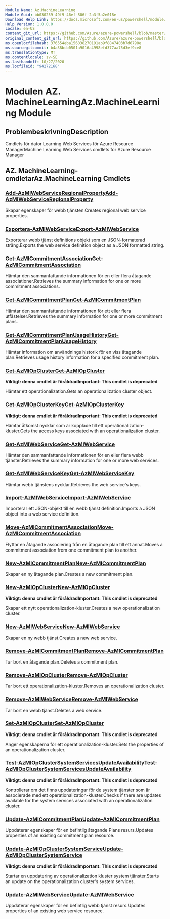 ```yaml
---
Module Name: Az.MachineLearning
Module Guid: bb030259-49f9-46ef-806f-2a3f5a2e018e
Download Help Link: https://docs.microsoft.com/en-us/powershell/module/az.machinelearning
Help Version: 1.0.0.0
Locale: en-US
content_git_url: https://github.com/Azure/azure-powershell/blob/master/src/MachineLearning/MachineLearning/help/Az.MachineLearning.md
original_content_git_url: https://github.com/Azure/azure-powershell/blob/master/src/MachineLearning/MachineLearning/help/Az.MachineLearning.md
ms.openlocfilehash: 376554eba156838270191ab9f8847403b7d6798e
ms.sourcegitcommit: b4a38bcb0501a9016a4998efd377aa75d3ef9ce8
ms.translationtype: MT
ms.contentlocale: sv-SE
ms.lasthandoff: 10/27/2020
ms.locfileid: "94272168"
---
```

# <span data-ttu-id="4e947-101">Modulen AZ. MachineLearning</span><span class="sxs-lookup"><span data-stu-id="4e947-101">Az.MachineLearning Module</span></span>
## <span data-ttu-id="4e947-102">Problembeskrivning</span><span class="sxs-lookup"><span data-stu-id="4e947-102">Description</span></span>
<span data-ttu-id="4e947-103">Cmdlets för dator Learning Web Services för Azure Resource Manager</span><span class="sxs-lookup"><span data-stu-id="4e947-103">Machine Learning Web Services cmdlets for Azure Resource Manager</span></span>

## <span data-ttu-id="4e947-104">AZ. MachineLearning-cmdletar</span><span class="sxs-lookup"><span data-stu-id="4e947-104">Az.MachineLearning Cmdlets</span></span>
### [<span data-ttu-id="4e947-105">Add-AzMlWebServiceRegionalProperty</span><span class="sxs-lookup"><span data-stu-id="4e947-105">Add-AzMlWebServiceRegionalProperty</span></span>](Add-AzMlWebServiceRegionalProperty.md)
<span data-ttu-id="4e947-106">Skapar egenskaper för webb tjänsten.</span><span class="sxs-lookup"><span data-stu-id="4e947-106">Creates regional web service properties.</span></span>

### [<span data-ttu-id="4e947-107">Exportera-AzMlWebService</span><span class="sxs-lookup"><span data-stu-id="4e947-107">Export-AzMlWebService</span></span>](Export-AzMlWebService.md)
<span data-ttu-id="4e947-108">Exporterar webb tjänst definitions objekt som en JSON-formaterad sträng.</span><span class="sxs-lookup"><span data-stu-id="4e947-108">Exports the web service definition object as a JSON formatted string.</span></span>

### [<span data-ttu-id="4e947-109">Get-AzMlCommitmentAssociation</span><span class="sxs-lookup"><span data-stu-id="4e947-109">Get-AzMlCommitmentAssociation</span></span>](Get-AzMlCommitmentAssociation.md)
<span data-ttu-id="4e947-110">Hämtar den sammanfattande informationen för en eller flera åtagande associationer.</span><span class="sxs-lookup"><span data-stu-id="4e947-110">Retrieves the summary information for one or more commitment associations.</span></span>

### [<span data-ttu-id="4e947-111">Get-AzMlCommitmentPlan</span><span class="sxs-lookup"><span data-stu-id="4e947-111">Get-AzMlCommitmentPlan</span></span>](Get-AzMlCommitmentPlan.md)
<span data-ttu-id="4e947-112">Hämtar den sammanfattande informationen för ett eller flera utfästelser.</span><span class="sxs-lookup"><span data-stu-id="4e947-112">Retrieves the summary information for one or more commitment plans.</span></span>

### [<span data-ttu-id="4e947-113">Get-AzMlCommitmentPlanUsageHistory</span><span class="sxs-lookup"><span data-stu-id="4e947-113">Get-AzMlCommitmentPlanUsageHistory</span></span>](Get-AzMlCommitmentPlanUsageHistory.md)
<span data-ttu-id="4e947-114">Hämtar information om användnings historik för en viss åtagande plan.</span><span class="sxs-lookup"><span data-stu-id="4e947-114">Retrieves usage history information for a specified commitment plan.</span></span>

### [<span data-ttu-id="4e947-115">Get-AzMlOpCluster</span><span class="sxs-lookup"><span data-stu-id="4e947-115">Get-AzMlOpCluster</span></span>](Get-AzMlOpCluster.md)
<span data-ttu-id="4e947-116">**Viktigt: denna cmdlet är föråldrad**</span><span class="sxs-lookup"><span data-stu-id="4e947-116">**Important: This cmdlet is deprecated**</span></span>

<span data-ttu-id="4e947-117">Hämtar ett operationalization.</span><span class="sxs-lookup"><span data-stu-id="4e947-117">Gets an operationalization cluster object.</span></span>

### [<span data-ttu-id="4e947-118">Get-AzMlOpClusterKey</span><span class="sxs-lookup"><span data-stu-id="4e947-118">Get-AzMlOpClusterKey</span></span>](Get-AzMlOpClusterKey.md)
<span data-ttu-id="4e947-119">**Viktigt: denna cmdlet är föråldrad**</span><span class="sxs-lookup"><span data-stu-id="4e947-119">**Important: This cmdlet is deprecated**</span></span>

<span data-ttu-id="4e947-120">Hämtar åtkomst nycklar som är kopplade till ett operationalization-kluster.</span><span class="sxs-lookup"><span data-stu-id="4e947-120">Gets the access keys associated with an operationalization cluster.</span></span>

### [<span data-ttu-id="4e947-121">Get-AzMlWebService</span><span class="sxs-lookup"><span data-stu-id="4e947-121">Get-AzMlWebService</span></span>](Get-AzMlWebService.md)
<span data-ttu-id="4e947-122">Hämtar den sammanfattande informationen för en eller flera webb tjänster.</span><span class="sxs-lookup"><span data-stu-id="4e947-122">Retrieves the summary information for one or more web services.</span></span>

### [<span data-ttu-id="4e947-123">Get-AzMlWebServiceKey</span><span class="sxs-lookup"><span data-stu-id="4e947-123">Get-AzMlWebServiceKey</span></span>](Get-AzMlWebServiceKey.md)
<span data-ttu-id="4e947-124">Hämtar webb tjänstens nycklar.</span><span class="sxs-lookup"><span data-stu-id="4e947-124">Retrieves the web service's keys.</span></span>

### [<span data-ttu-id="4e947-125">Import-AzMlWebService</span><span class="sxs-lookup"><span data-stu-id="4e947-125">Import-AzMlWebService</span></span>](Import-AzMlWebService.md)
<span data-ttu-id="4e947-126">Importerar ett JSON-objekt till en webb tjänst definition.</span><span class="sxs-lookup"><span data-stu-id="4e947-126">Imports a JSON object into a web service definition.</span></span>

### [<span data-ttu-id="4e947-127">Move-AzMlCommitmentAssociation</span><span class="sxs-lookup"><span data-stu-id="4e947-127">Move-AzMlCommitmentAssociation</span></span>](Move-AzMlCommitmentAssociation.md)
<span data-ttu-id="4e947-128">Flyttar en åtagande associering från en åtagande plan till ett annat.</span><span class="sxs-lookup"><span data-stu-id="4e947-128">Moves a commitment association from one commitment plan to another.</span></span>

### [<span data-ttu-id="4e947-129">New-AzMlCommitmentPlan</span><span class="sxs-lookup"><span data-stu-id="4e947-129">New-AzMlCommitmentPlan</span></span>](New-AzMlCommitmentPlan.md)
<span data-ttu-id="4e947-130">Skapar en ny åtagande plan.</span><span class="sxs-lookup"><span data-stu-id="4e947-130">Creates a new commitment plan.</span></span>

### [<span data-ttu-id="4e947-131">New-AzMlOpCluster</span><span class="sxs-lookup"><span data-stu-id="4e947-131">New-AzMlOpCluster</span></span>](New-AzMlOpCluster.md)
<span data-ttu-id="4e947-132">**Viktigt: denna cmdlet är föråldrad**</span><span class="sxs-lookup"><span data-stu-id="4e947-132">**Important: This cmdlet is deprecated**</span></span>

<span data-ttu-id="4e947-133">Skapar ett nytt operationalization-kluster.</span><span class="sxs-lookup"><span data-stu-id="4e947-133">Creates a new operationalization cluster.</span></span>

### [<span data-ttu-id="4e947-134">New-AzMlWebService</span><span class="sxs-lookup"><span data-stu-id="4e947-134">New-AzMlWebService</span></span>](New-AzMlWebService.md)
<span data-ttu-id="4e947-135">Skapar en ny webb tjänst.</span><span class="sxs-lookup"><span data-stu-id="4e947-135">Creates a new web service.</span></span>

### [<span data-ttu-id="4e947-136">Remove-AzMlCommitmentPlan</span><span class="sxs-lookup"><span data-stu-id="4e947-136">Remove-AzMlCommitmentPlan</span></span>](Remove-AzMlCommitmentPlan.md)
<span data-ttu-id="4e947-137">Tar bort en åtagande plan.</span><span class="sxs-lookup"><span data-stu-id="4e947-137">Deletes a commitment plan.</span></span>

### [<span data-ttu-id="4e947-138">Remove-AzMlOpCluster</span><span class="sxs-lookup"><span data-stu-id="4e947-138">Remove-AzMlOpCluster</span></span>](Remove-AzMlOpCluster.md)
<span data-ttu-id="4e947-139">Tar bort ett operationalization-kluster.</span><span class="sxs-lookup"><span data-stu-id="4e947-139">Removes an operationalization cluster.</span></span>

### [<span data-ttu-id="4e947-140">Remove-AzMlWebService</span><span class="sxs-lookup"><span data-stu-id="4e947-140">Remove-AzMlWebService</span></span>](Remove-AzMlWebService.md)
<span data-ttu-id="4e947-141">Tar bort en webb tjänst.</span><span class="sxs-lookup"><span data-stu-id="4e947-141">Deletes a web service.</span></span>

### [<span data-ttu-id="4e947-142">Set-AzMlOpCluster</span><span class="sxs-lookup"><span data-stu-id="4e947-142">Set-AzMlOpCluster</span></span>](Set-AzMlOpCluster.md)
<span data-ttu-id="4e947-143">**Viktigt: denna cmdlet är föråldrad**</span><span class="sxs-lookup"><span data-stu-id="4e947-143">**Important: This cmdlet is deprecated**</span></span>

<span data-ttu-id="4e947-144">Anger egenskaperna för ett operationalization-kluster.</span><span class="sxs-lookup"><span data-stu-id="4e947-144">Sets the properties of an operationalization cluster.</span></span>

### [<span data-ttu-id="4e947-145">Test-AzMlOpClusterSystemServicesUpdateAvailability</span><span class="sxs-lookup"><span data-stu-id="4e947-145">Test-AzMlOpClusterSystemServicesUpdateAvailability</span></span>](Test-AzMlOpClusterSystemServicesUpdateAvailability.md)
<span data-ttu-id="4e947-146">**Viktigt: denna cmdlet är föråldrad**</span><span class="sxs-lookup"><span data-stu-id="4e947-146">**Important: This cmdlet is deprecated**</span></span>

<span data-ttu-id="4e947-147">Kontrollerar om det finns uppdateringar för de system tjänster som är associerade med ett operationalization-kluster.</span><span class="sxs-lookup"><span data-stu-id="4e947-147">Checks if there are updates available for the system services associated with an operationalization cluster.</span></span>

### [<span data-ttu-id="4e947-148">Update-AzMlCommitmentPlan</span><span class="sxs-lookup"><span data-stu-id="4e947-148">Update-AzMlCommitmentPlan</span></span>](Update-AzMlCommitmentPlan.md)
<span data-ttu-id="4e947-149">Uppdaterar egenskaper för en befintlig åtagande Plans resurs.</span><span class="sxs-lookup"><span data-stu-id="4e947-149">Updates properties of an existing commitment plan resource.</span></span>

### [<span data-ttu-id="4e947-150">Update-AzMlOpClusterSystemService</span><span class="sxs-lookup"><span data-stu-id="4e947-150">Update-AzMlOpClusterSystemService</span></span>](Update-AzMlOpClusterSystemService.md)
<span data-ttu-id="4e947-151">**Viktigt: denna cmdlet är föråldrad**</span><span class="sxs-lookup"><span data-stu-id="4e947-151">**Important: This cmdlet is deprecated**</span></span>

<span data-ttu-id="4e947-152">Startar en uppdatering av operationalization kluster system tjänster.</span><span class="sxs-lookup"><span data-stu-id="4e947-152">Starts an update on the operationalization cluster's system services.</span></span>

### [<span data-ttu-id="4e947-153">Update-AzMlWebService</span><span class="sxs-lookup"><span data-stu-id="4e947-153">Update-AzMlWebService</span></span>](Update-AzMlWebService.md)
<span data-ttu-id="4e947-154">Uppdaterar egenskaper för en befintlig webb tjänst resurs.</span><span class="sxs-lookup"><span data-stu-id="4e947-154">Updates properties of an existing web service resource.</span></span>

